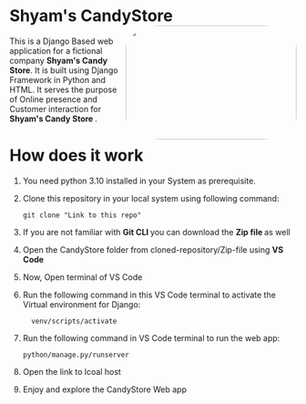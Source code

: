 # Shyam's CandyStore <img style="border-radius: 20%;" src="https://images.pexels.com/photos/557665/pexels-photo-557665.jpeg?auto=compress&cs=tinysrgb&w=600" height=200 width=300 align="right" >
This is a Django Based web application for a fictional company <b> Shyam's Candy Store</b>. It is built using Django Framework in Python and HTML. 
It serves the purpose of Online presence and Customer interaction for <b> Shyam's Candy Store </b>. 



# How does it work
1. You need python 3.10 installed in your System as prerequisite.
2. Clone this repository in your local system using following command: 
    ```
    git clone "Link to this repo"
    ```
    
3. If you are not familiar with <b> Git CLI </b> you can download the <b> Zip file </b> as well
4. Open the CandyStore folder from cloned-repository/Zip-file using <b> VS Code </b>
5. Now, Open terminal of VS Code 
6. Run the following command in this VS Code terminal to activate the Virtual environment for Django: 
    ```
	  venv/scripts/activate
    ```
    
7. Run the following command in VS Code terminal to run the web app:
     ```
    python/manage.py/runserver
     ```
     
8. Open the link to lcoal host
9. Enjoy and explore the CandyStore Web app
